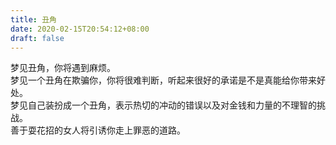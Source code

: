 ```yaml
---
title: 丑角
date: 2020-02-15T20:54:12+08:00
draft: false
---
```


梦见丑角，你将遇到麻烦。<br>
梦见一个丑角在欺骗你，你将很难判断，听起来很好的承诺是不是真能给你带来好处。<br>
梦见自己装扮成一个丑角，表示热切的冲动的错误以及对金钱和力量的不理智的挑战。<br>
善于耍花招的女人将引诱你走上罪恶的道路。<br>
